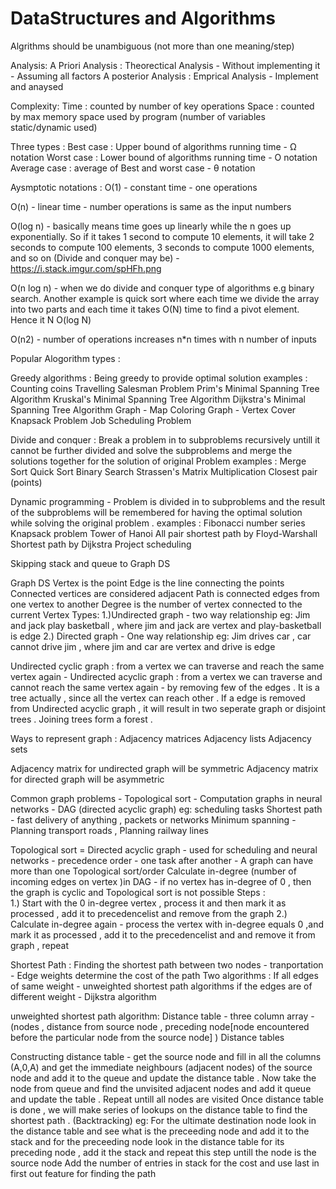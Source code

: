 # DataStructures and Algorithms

Algrithms should be unambiguous (not more than one meaning/step)

Analysis:
A Priori Analysis : Theorectical Analysis - Without implementing it - Assuming all factors
A posterior Analysis : Emprical Analysis - Implement and anaysed

Complexity:
Time : counted by number of key operations
Space : counted by max memory space used by program (number of variables static/dynamic used)


Three types :
 Best case : Upper bound of algorithms running time -  Ω notation
 Worst case : Lower bound of algorithms running time - O notation
 Average case : average of Best and worst case - θ notation

Aysmptotic notations :
O(1) - constant time - one operations

O(n) - linear time - number operations is same as the input numbers

O(log n) -  basically means time goes up linearly while the n goes up exponentially. So if it takes 1 second to compute 10 elements, it will take 2 seconds to compute 100 elements, 3 seconds to compute 1000 elements, and so on (Divide and conquer may be) - https://i.stack.imgur.com/spHFh.png

O(n log n) -  when we do divide and conquer type of algorithms e.g binary search. Another example is quick sort where each time we divide the array into two parts and each time it takes
O(N) time to find a pivot element. Hence it  N O(log N)

O(n2) - number of operations increases n*n times with n number of inputs


Popular Alogorithm types :

Greedy algorithms : Being greedy to provide optimal solution
examples :
Counting coins
Travelling Salesman Problem
Prim's Minimal Spanning Tree Algorithm
Kruskal's Minimal Spanning Tree Algorithm
Dijkstra's Minimal Spanning Tree Algorithm
Graph - Map Coloring
Graph - Vertex Cover
Knapsack Problem
Job Scheduling Problem

Divide and conquer : Break a problem in to subproblems recursively untill it cannot be further divided and solve the subproblems and merge the solutions together for the solution of original Problem
examples :
Merge Sort
Quick Sort
Binary Search
Strassen's Matrix Multiplication
Closest pair (points)

Dynamic programming - Problem is divided in to subproblems and the result of the subproblems will be remembered for having the optimal solution while solving the original problem .
examples :
Fibonacci number series
Knapsack problem
Tower of Hanoi
All pair shortest path by Floyd-Warshall
Shortest path by Dijkstra
Project scheduling


Skipping stack and queue to Graph DS

Graph DS
Vertex is the point
Edge is the line connecting the points  
Connected vertices are considered adjacent
Path is connected edges from one vertex to another
Degree is the number of vertex connected to the current Vertex
Types:
1.)Undirected graph - two way relationship eg: Jim and jack play basketball , where jim and jack are vertex and play-basketball is edge
2.) Directed graph - One way relationship eg: Jim drives car ,  car cannot drive jim , where jim and car are vertex and drive is edge

Undirected cyclic  graph : from a  vertex we can traverse and reach the same vertex again -
Undirected acyclic  graph : from a  vertex we can traverse and cannot reach the same vertex again - by removing few of the edges . It is a tree actually , since all the vertex can reach other .
If a edge is removed from Undirected acyclic graph , it will result in two seperate graph or disjoint trees .
Joining trees form a forest .


Ways to represent graph :
Adjacency matrices
Adjacency lists
Adjacency sets


Adjacency  matrix for undirected graph will be symmetric
Adjacency  matrix for directed graph will be asymmetric


Common graph problems -
Topological sort - Computation graphs in neural networks - DAG (directed acyclic graph)   eg: scheduling tasks
Shortest path - fast delivery of anything , packets or networks
Minimum spanning - Planning transport roads , Planning railway lines

Topological sort = Directed acyclic graph - used for scheduling and neural networks - precedence order - one task after another - A graph can have more than one Topological sort/order
Calculate in-degree (number of incoming edges on vertex )in DAG - if no vertex has in-degree of 0 , then the graph is cyclic and Topological sort is not possible
Steps :  
1.) Start with the 0 in-degree vertex , process it and then mark it as processed , add it to precedencelist and remove from the graph
2.) Calculate in-degree again - process the vertex with in-degree equals 0 ,and mark it as processed , add it to the precedencelist and  and remove it from graph , repeat


Shortest Path :
Finding the shortest path between two nodes - tranportation  -
Edge weights determine the cost of the path
Two algorithms :
If all edges of same weight - unweighted shortest path algorithms
if the edges are of different weight - Dijkstra algorithm

unweighted shortest path algorithm:
Distance table - three column array - (nodes , distance from source node , preceding node[node encountered before the particular node from the source node] )
Distance tables

Constructing distance table - get the source node and fill in all the columns (A,0,A) and get the immediate neighbours (adjacent nodes) of the source node and add it to the queue and update the distance table . Now take the node from queue and find the unvisited adjacent nodes and add it queue and update the table . Repeat untill all nodes are visited
Once distance table is done , we will make series of lookups on the distance table to find the shortest path . (Backtracking)
eg: For the ultimate destination node look in the distance table and see what is the preceeding node and add it to the stack
 and for the preceeding node look in the  distance table for its preceding node , add it the stack and repeat this step untill the node is the source node
Add the number of entries in stack for the cost and use last in first out feature for finding the path
